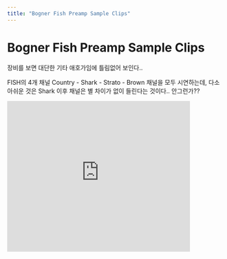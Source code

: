 ```yaml
---
title: "Bogner Fish Preamp Sample Clips"
---
```

# Bogner Fish Preamp Sample Clips

장비를 보면 대단한 기타 애호가임에 틀림없어 보인다..

FISH의 4개 채널 Country - Shark - Strato - Brown 채널을 모두 시연하는데,
다소 아쉬운 것은 Shark 이후 채널은 별 차이가 없이 들린다는 것이다.. 안그런가??


<iframe src="https://www.youtube.com/embed/joyu_HAzKjU" width="425" height="350" frameborder="" allowfullscreen></iframe>

